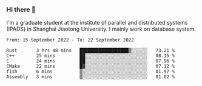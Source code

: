 ### Hi there 👋

I'm a graduate student at the institute of parallel and distributed systems (IPADS) in Shanghai Jiaotong University. I mainly work on database system.

<!--START_SECTION:waka-->

```text
From: 15 September 2022 - To: 22 September 2022

Rust       3 hrs 48 mins   ██████████████████▒░░░░░░   73.21 %
C++        25 mins         ██░░░░░░░░░░░░░░░░░░░░░░░   08.15 %
C          24 mins         ██░░░░░░░░░░░░░░░░░░░░░░░   07.96 %
CMake      22 mins         █▓░░░░░░░░░░░░░░░░░░░░░░░   07.12 %
fish       6 mins          ▒░░░░░░░░░░░░░░░░░░░░░░░░   01.97 %
Assembly   3 mins          ▒░░░░░░░░░░░░░░░░░░░░░░░░   01.02 %
```

<!--END_SECTION:waka-->

<!--
**yqmmm/yqmmm** is a ✨ _special_ ✨ repository because its `README.md` (this file) appears on your GitHub profile.

Here are some ideas to get you started:

- 🔭 I’m currently working on ...
- 🌱 I’m currently learning ...
- 👯 I’m looking to collaborate on ...
- 🤔 I’m looking for help with ...
- 💬 Ask me about ...
- 📫 How to reach me: ...
- 😄 Pronouns: ...
- ⚡ Fun fact: ...
-->

